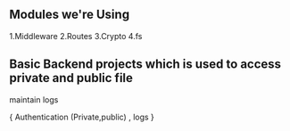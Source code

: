 ## Modules we're Using

1.Middleware
2.Routes
3.Crypto
4.fs

## Basic Backend projects which is used to access private and public file

maintain logs

{
Authentication (Private,public) , logs
}
